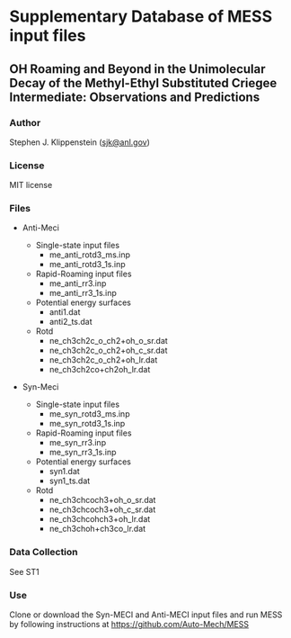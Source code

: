 # Supplementary Database of MESS input files
## OH Roaming and Beyond in the Unimolecular Decay of the Methyl-Ethyl Substituted Criegee Intermediate:  Observations and Predictions

### Author
Stephen J. Klippenstein (sjk@anl.gov)

### License
MIT license


### Files
- Anti-Meci  
  - Single-state input files
      - me_anti_rotd3_ms.inp
      - me_anti_rotd3_1s.inp
  - Rapid-Roaming input files
      - me_anti_rr3.inp
      - me_anti_rr3_1s.inp
  - Potential energy surfaces
    - anti1.dat
    - anti2_ts.dat
  - Rotd
    - ne_ch3ch2c_o_ch2+oh_o_sr.dat
    - ne_ch3ch2c_o_ch2+oh_c_sr.dat
    - ne_ch3ch2c_o_ch2+oh_lr.dat
    - ne_ch3ch2co+ch2oh_lr.dat
    
- Syn-Meci
  - Single-state input files
    - me_syn_rotd3_ms.inp
    - me_syn_rotd3_1s.inp
  - Rapid-Roaming input files
    - me_syn_rr3.inp
    - me_syn_rr3_1s.inp
  - Potential energy surfaces
    - syn1.dat
    - syn1_ts.dat
  - Rotd
    - ne_ch3chcoch3+oh_o_sr.dat
    - ne_ch3chcoch3+oh_c_sr.dat
    - ne_ch3chcohch3+oh_lr.dat
    - ne_ch3choh+ch3co_lr.dat

### Data Collection
See ST1

### Use
Clone or download the Syn-MECI and Anti-MECI input files and run MESS by following instructions at 
https://github.com/Auto-Mech/MESS

